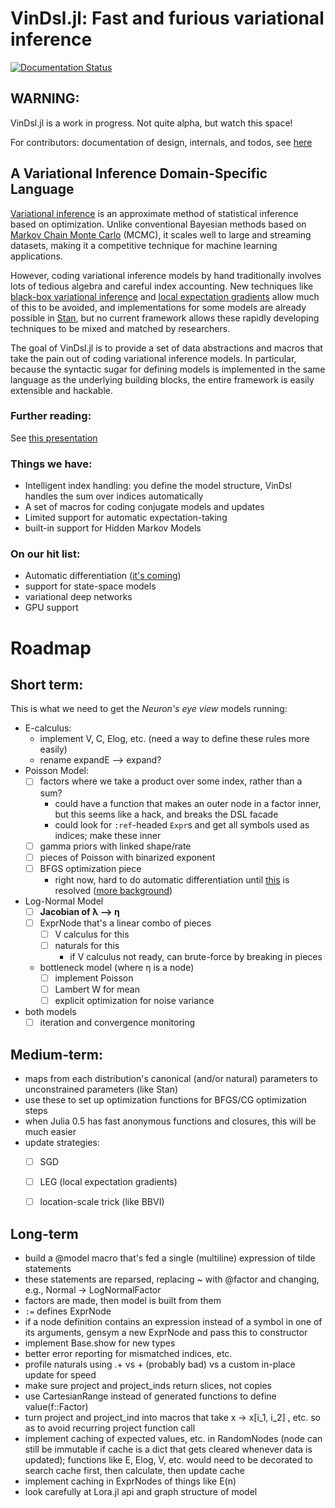# VinDsl.jl: Fast and furious variational inference
[![Documentation Status](https://readthedocs.org/projects/vindsljl/badge/?version=latest)](http://vindsljl.readthedocs.org/en/latest/?badge=latest)
## **WARNING**:
VinDsl.jl is a work in progress. Not quite alpha, but watch this space!

For contributors: documentation of design, internals, and todos, see [here](http://vindsljl.readthedocs.org/en/latest/)

## A Variational Inference Domain-Specific Language

[Variational inference](https://en.wikipedia.org/wiki/Variational_Bayesian_methods) is an approximate method of statistical inference based on optimization. Unlike conventional Bayesian methods based on [Markov Chain Monte Carlo](https://en.wikipedia.org/wiki/Markov_chain_Monte_Carlo) (MCMC), it scales well to large and streaming datasets, making it a competitive technique for machine learning applications.  

However, coding variational inference models by hand traditionally involves lots of tedious algebra and careful index accounting. New techniques like [black-box variational inference](http://www.cs.columbia.edu/~blei/papers/RanganathGerrishBlei2014.pdf) and [local expectation gradients](http://papers.nips.cc/paper/5678-local-expectation-gradients-for-black-box-variational-inference) allow much of this to be avoided, and implementations for some models are already possible in [Stan](http://mc-stan.org/), but no current framework allows these rapidly developing techniques to be mixed and matched by researchers.

The goal of VinDsl.jl is to provide a set of data abstractions and macros that take the pain out of coding variational inference models. In particular, because the syntactic sugar for defining models is implemented in the same language as the underlying building blocks, the entire framework is easily extensible and hackable.

### Further reading:

See [this presentation](https://github.com/jmxpearson/VinDsl.jl/blob/master/doc/dukeML_feb_18_2016.ipynb)

### Things we have:
- Intelligent index handling: you define the model structure, VinDsl handles the sum over indices automatically
- A set of macros for coding conjugate models and updates
- Limited support for automatic expectation-taking
- built-in support for Hidden Markov Models

### On our hit list:
- Automatic differentiation ([it's coming](https://github.com/jmxpearson/DiffableDistributions.jl))
- support for state-space models
- variational deep networks
- GPU support

# Roadmap

## Short term:
This is what we need to get the *Neuron's eye view* models running:
- E-calculus:
    - implement V, C, Elog, etc. (need a way to define these rules more easily)
    - rename expandE ⟶ expand?
- Poisson Model:
    - [ ] factors where we take a product over some index, rather than a sum?
        - could have a function that makes an outer node in a factor inner, but this seems like a hack, and breaks the DSL facade
        - could look for `:ref`-headed `Expr`s and get all symbols used as indices; make these inner
    - [ ] gamma priors with linked shape/rate
    - [ ] pieces of Poisson with binarized exponent
    - [ ] BFGS optimization piece
        - right now, hard to do automatic differentiation until [this](https://github.com/JuliaStats/Distributions.jl/pull/430) is resolved ([more background](https://github.com/JuliaStats/Distributions.jl/issues/432))
- Log-Normal Model
    - [ ] **Jacobian of λ ⟶ η**
    - [ ] ExprNode that's a linear combo of pieces
        - [ ] V calculus for this
        - [ ] naturals for this
            - if V calculus not ready, can brute-force by breaking in pieces
    - bottleneck model (where η is a node)
        - [ ] implement Poisson
        - [ ] Lambert W for mean
        - [ ] explicit optimization for noise variance
- both models
    - [ ] iteration and convergence monitoring

## Medium-term:
- maps from each distribution's canonical (and/or natural) parameters to unconstrained parameters (like Stan)
- use these to set up optimization functions for BFGS/CG optimization steps
- when Julia 0.5 has fast anonymous functions and closures, this will be much easier
- update strategies:
    - [ ] SGD
    - [ ] LEG (local expectation gradients)
    - [ ] location-scale trick (like BBVI)


## Long-term
- build a @model macro that's fed a single (multiline) expression of tilde statements
- these statements are reparsed, replacing ~ with @factor and changing, e.g., Normal -> LogNormalFactor
- factors are made, then model is built from them
- `:=` defines ExprNode
- if a node definition contains an expression instead of a symbol in one of its arguments, gensym a new ExprNode and pass this to constructor
- implement Base.show for new types
- better error reporting for mismatched indices, etc.
- profile naturals using .+ vs + (probably bad) vs a custom in-place update for speed
- make sure project and project_inds return slices, not copies
- use CartesianRange instead of generated functions to define value(f::Factor)
- turn project and project_ind into macros that take x -> x[i_1, i_2] , etc. so as to avoid recurring project function call
- implement caching of expected values, etc. in RandomNodes (node can still be immutable if cache is a dict that gets cleared whenever data is updated); functions like E, Elog, V, etc. would need to be decorated to search cache first, then calculate, then update cache
- implement caching in ExprNodes of things like E(n)
- look carefully at Lora.jl api and graph structure of model
